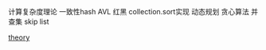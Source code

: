 计算复杂度理论
一致性hash
AVL 
红黑 
collection.sort实现
动态规划
贪心算法
并查集
skip list

[theory](https://en.wikipedia.org/wiki/Computational_complexity_theory)

